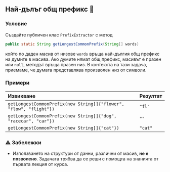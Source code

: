## Най-дълъг общ префикс :memo:

### Условие

Създайте публичен клас `PrefixExtractor` с метод

```java
public static String getLongestCommonPrefix(String[] words)
```

който по даден масив от низове `words` връща най-дългия общ префикс на думите в масива. Ако думите нямат общ префикс, масивът е празен или `null`, методът връща празен низ. В контекста на тази задача, приемаме, че думата представлява произволен низ от символи.

### Примери

| Извикване                                                          | Резултат |
| :----------------------------------------------------------------- | :------- |
| `getLongestCommonPrefix(new String[]{"flower", "flow", "flight"})` | `"fl"`   |
| `getLongestCommonPrefix(new String[]{"dog", "racecar", "car"})`    | `""`     |
| `getLongestCommonPrefix(new String[]{"cat"})`                      | `"cat"`  |

### :warning: Забележки

- Използването на структури от данни, различни от масив, **не е позволено**. Задачата трябва да се реши с помощта на знанията от първата лекция от курса.
